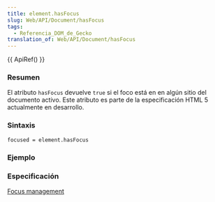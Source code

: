 ```yaml
---
title: element.hasFocus
slug: Web/API/Document/hasFocus
tags:
  - Referencia_DOM_de_Gecko
translation_of: Web/API/Document/hasFocus
---
```

{{ ApiRef() }}

### Resumen

El atributo `hasFocus` devuelve `true` si el foco está en en algún sitio del documento activo. Este atributo es parte de la especificación HTML 5 actualmente en desarrollo.

### Sintaxis

```
focused = element.hasFocus
```

### Ejemplo

### Especificación

[Focus management](http://www.whatwg.org/specs/web-apps/current-work/#focus-management)
